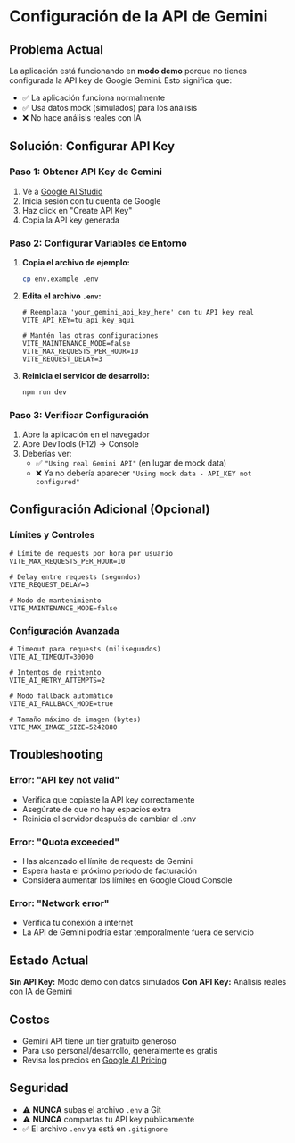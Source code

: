 # Configuración de la API de Gemini

## Problema Actual
La aplicación está funcionando en **modo demo** porque no tienes configurada la API key de Google Gemini. Esto significa que:

- ✅ La aplicación funciona normalmente
- ✅ Usa datos mock (simulados) para los análisis
- ❌ No hace análisis reales con IA

## Solución: Configurar API Key

### Paso 1: Obtener API Key de Gemini

1. Ve a [Google AI Studio](https://makersuite.google.com/app/apikey)
2. Inicia sesión con tu cuenta de Google
3. Haz click en "Create API Key"
4. Copia la API key generada

### Paso 2: Configurar Variables de Entorno

1. **Copia el archivo de ejemplo:**
   ```bash
   cp env.example .env
   ```

2. **Edita el archivo `.env`:**
   ```env
   # Reemplaza 'your_gemini_api_key_here' con tu API key real
   VITE_API_KEY=tu_api_key_aqui
   
   # Mantén las otras configuraciones
   VITE_MAINTENANCE_MODE=false
   VITE_MAX_REQUESTS_PER_HOUR=10
   VITE_REQUEST_DELAY=3
   ```

3. **Reinicia el servidor de desarrollo:**
   ```bash
   npm run dev
   ```

### Paso 3: Verificar Configuración

1. Abre la aplicación en el navegador
2. Abre DevTools (F12) → Console
3. Deberías ver:
   - ✅ `"Using real Gemini API"` (en lugar de mock data)
   - ❌ Ya no debería aparecer `"Using mock data - API_KEY not configured"`

## Configuración Adicional (Opcional)

### Límites y Controles
```env
# Límite de requests por hora por usuario
VITE_MAX_REQUESTS_PER_HOUR=10

# Delay entre requests (segundos)
VITE_REQUEST_DELAY=3

# Modo de mantenimiento
VITE_MAINTENANCE_MODE=false
```

### Configuración Avanzada
```env
# Timeout para requests (milisegundos)
VITE_AI_TIMEOUT=30000

# Intentos de reintento
VITE_AI_RETRY_ATTEMPTS=2

# Modo fallback automático
VITE_AI_FALLBACK_MODE=true

# Tamaño máximo de imagen (bytes)
VITE_MAX_IMAGE_SIZE=5242880
```

## Troubleshooting

### Error: "API key not valid"
- Verifica que copiaste la API key correctamente
- Asegúrate de que no hay espacios extra
- Reinicia el servidor después de cambiar el .env

### Error: "Quota exceeded"
- Has alcanzado el límite de requests de Gemini
- Espera hasta el próximo período de facturación
- Considera aumentar los límites en Google Cloud Console

### Error: "Network error"
- Verifica tu conexión a internet
- La API de Gemini podría estar temporalmente fuera de servicio

## Estado Actual

**Sin API Key:** Modo demo con datos simulados
**Con API Key:** Análisis reales con IA de Gemini

## Costos

- Gemini API tiene un tier gratuito generoso
- Para uso personal/desarrollo, generalmente es gratis
- Revisa los precios en [Google AI Pricing](https://ai.google.dev/pricing)

## Seguridad

- ⚠️ **NUNCA** subas el archivo `.env` a Git
- ⚠️ **NUNCA** compartas tu API key públicamente
- ✅ El archivo `.env` ya está en `.gitignore`

